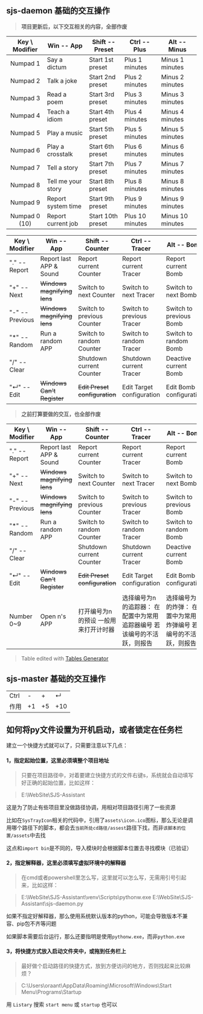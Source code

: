 ## sjs-daemon 基础的交互操作


>**项目更新后，以下交互相关的内容，全部作废**

| Key \ Modifier | Win -- App         | Shift -- Preset   | Ctrl -- Plus    | Alt -- Minus     |
|:--------------:|--------------------|-------------------|-----------------|------------------|
|    Numpad 1    | Say a dictum       | Start 1st preset  | Plus 1 minutes  | Minus 1 minutes  |
|    Numpad 2    | Talk a joke        | Start 2nd preset  | Plus 2 minutes  | Minus 2 minutes  |
|    Numpad 3    | Read a poem        | Start 3rd preset  | Plus 3 minutes  | Minus 3 minutes  |
|    Numpad 4    | Teach a idiom      | Start 4th preset  | Plus 4 minutes  | Minus 4 minutes  |
|    Numpad 5    | Play a music       | Start 5th preset  | Plus 5 minutes  | Minus 5 minutes  |
|    Numpad 6    | Play a crosstalk   | Start 6th preset  | Plus 6 minutes  | Minus 6 minutes  |
|    Numpad 7    | Tell a story       | Start 7th preset  | Plus 7 minutes  | Minus 7 minutes  |
|    Numpad 8    | Tell me your story | Start 8th preset  | Plus 8 minutes  | Minus 8 minutes  |
|    Numpad 9    | Report system time | Start 9th preset  | Plus 9 minutes  | Minus 9 minutes  |
|  Numpad 0 (10) | Report current job | Start 10th preset | Plus 10 minutes | Minus 10 minutes |


| Key \ Modifier  | Win -- App               | Shift -- Counter           | Ctrl -- Tracer            | Alt -- Bomb             |
|-----------------|--------------------------|----------------------------|---------------------------|-------------------------|
| "." -- Report   | Report last APP & Sound  | Report current Counter     | Report current Tracer     | Report current Bomb     |
| "+" -- Next     | ~~Windows magnifying lens~~ | Switch to next Counter     | Switch to next Tracer     | Switch to next Bomb     |
| "-" -- Previous | ~~Windows magnifying lens~~ | Switch to previous Counter | Switch to previous Tracer | Switch to previous Bomb |
| "*" -- Random   | Run a random APP         | Switch to random Counter   | Switch to random Tracer   | Switch to random Bomb   |
| "/" -- Clear    |                          | Shutdown current Counter   | Shutdown current Tracer   | Deactive current Bomb   |
| "↵" -- Edit     | ~~Windows Can't Register~~ | ~~Edit Preset configuration~~  | Edit Target configuration | Edit Bomb configuration |


>**之前打算要做的交互，也全部作废**

| Key \ Modifier  | Win -- App                  | Shift -- Counter                     | Ctrl -- Tracer                                                          | Alt -- Bomb                                                           | Number 0~9      |
|-----------------|-----------------------------|--------------------------------------|-------------------------------------------------------------------------|-----------------------------------------------------------------------|-----------------|
| "." -- Report   | Report last APP & Sound     | Report current Counter               | Report current Tracer                                                   | Report current Bomb                                                   |                 |
| "+" -- Next     | ~~Windows magnifying lens~~ | Switch to next Counter               | Switch to next Tracer                                                   | Switch to next Bomb                                                   | Plus n minutes  |
| "-" -- Previous | ~~Windows magnifying lens~~ | Switch to previous Counter           | Switch to previous Tracer                                               | Switch to previous Bomb                                               | Minus n minutes |
| "*" -- Random   | Run a random APP            | Switch to random Counter             | Switch to random Tracer                                                 | Switch to random Bomb                                                 | Plus n hours    |
| "/" -- Clear    |                             | Shutdown current Counter             | Shutdown current Tracer                                                 | Deactive current Bomb                                                 | Minus n hours   |
| "↵" -- Edit     | ~~Windows Can't Register~~  | ~~Edit Preset configuration~~        | Edit Target configuration                                               | Edit Bomb configuration                                               |                 |
| Number 0~9      | Open n's APP                | 打开编号为n的预设 一般用来打开计时器 | 选择编号为n的追踪器： 在配置中为常用追踪器编号 若该编号的不活跃，则报告 | 选择编号为n的炸弹： 在配置中为常用的炸弹编号 若该编号的不活跃，则报告 |                 |

> Table edited with [Tables Generator](http://www.tablesgenerator.com/markdown_tables)


## sjs-master 基础的交互操作

| | | | |
|------|----|----|-----|
| Ctrl | -  | +  | ↵   |
| 作用 | +1 | +5 | +10 |


## 如何将py文件设置为开机启动，或者锁定在任务栏

建立一个快捷方式就可以了，只需要注意以下几点：


#### 1，指定起始位置，这里必须填整个项目地址

> 只要在项目路径中，对着要建立快捷方式的文件右键s，系统就会自动填写好正确的起始位置，比如这样：

> E:\WebSite\SJS-Assistant

这是为了防止有些项目里没做路径协调，用相对项目路径引用了一些资源

比如在`SysTrayIcon`相关的代码中，引用了`assets\icon.ico`图标，那么无论是调用哪个路径下的脚本，都会去`当前所处cd路径/assest`路径下找，而非`该脚本的位置/assets`中去找

这点和`import bin`是不同的，导入模块时会根据脚本位置去寻找模块（已验证）


#### 2，指定解释器，这里必须填写虚拟环境中的解释器

> 在cmd或者powershell里怎么写，这里就可以怎么写，无需用引号引起来，比如这样：

> E:\WebSite\SJS-Assistant\venv\Scripts\pythonw.exe E:\WebSite\SJS-Assistant\sjs-daemon.py

如果不指定好解释器，那么使用系统默认版本的python，可能会导致版本不兼容、pip包不齐等问题

如果脚本需要后台运行，那么还要指明是使用`pythonw.exe`，而非`python.exe`


#### 3，将快捷方式放入启动文件夹中，或拖到任务栏上

> 最好做个启动路径的快捷方式，放到方便访问的地方，否则找起来比较麻烦？

> C:\Users\oraant\AppData\Roaming\Microsoft\Windows\Start Menu\Programs\Startup

用 `Listary` 搜索 `start menu` 或 `startup` 也可以